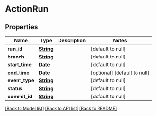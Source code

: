 # ActionRun
## Properties

Name | Type | Description | Notes
------------ | ------------- | ------------- | -------------
**run\_id** | [**String**](string.md) |  | [default to null]
**branch** | [**String**](string.md) |  | [default to null]
**start\_time** | [**Date**](DateTime.md) |  | [default to null]
**end\_time** | [**Date**](DateTime.md) |  | [optional] [default to null]
**event\_type** | [**String**](string.md) |  | [default to null]
**status** | [**String**](string.md) |  | [default to null]
**commit\_id** | [**String**](string.md) |  | [default to null]

[[Back to Model list]](../README.md#documentation-for-models) [[Back to API list]](../README.md#documentation-for-api-endpoints) [[Back to README]](../README.md)

